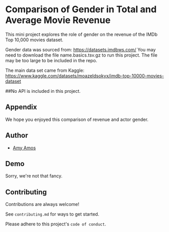 # Comparison of Gender in Total and Average Movie Revenue

This mini project explores the role of gender on the revenue of the IMDb Top 10,000 movies dataset. 


Gender data was sourced from: https://datasets.imdbws.com/ You may need to download the file name.basics.tsv.gz to run this project. The file may be too large to be included in the repo.

The main data set came from Kaggle: https://www.kaggle.com/datasets/moazeldsokyx/imdb-top-10000-movies-dataset

##No API is included in this project.


## Appendix

We hope you enjoyed this comparison of revenue and actor gender.

## Author

- [Amy Amos](https://github.com/Pepper445)


## Demo

Sorry, we're not that fancy.


## Contributing

Contributions are always welcome!

See `contributing.md` for ways to get started.

Please adhere to this project's `code of conduct`.
